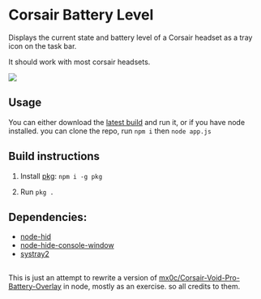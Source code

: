 # Corsair Battery Level
Displays the current state and battery level of a Corsair headset as a tray icon on the task bar.

It should work with most corsair headsets.

![](https://user-images.githubusercontent.com/47293197/107494250-3c401b00-6b97-11eb-902e-2fbc47553d89.png)

## Usage 
You can either download the [latest build](https://github.com/SaifAqqad/corsair_battery_level/releases/latest/) and run it, or if you have node installed. you can clone the repo, run `npm i` then `node app.js`

## Build instructions
1. Install [pkg](https://github.com/vercel/pkg): `npm i -g pkg`

2. Run `pkg .`

## Dependencies:
* [node-hid](https://github.com/node-hid/node-hid)
* [node-hide-console-window](https://github.com/hetrodoo/hetrodo-node-hide-console-window-napi)
* [systray2](https://github.com/felixhao28/node-systray)

##

This is just an attempt to rewrite a version of [mx0c/Corsair-Void-Pro-Battery-Overlay](https://github.com/mx0c/Corsair-Void-Pro-Battery-Overlay) in node, mostly as an exercise. so all credits to them.
